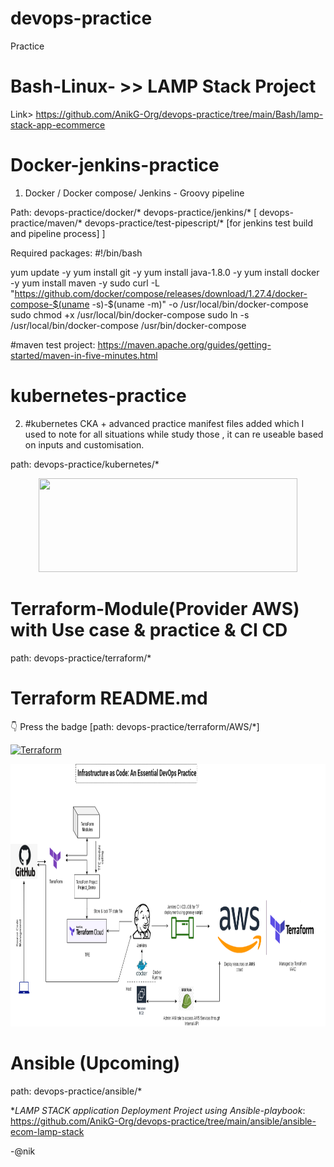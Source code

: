 # devops-practice
Practice

# Bash-Linux- >> LAMP Stack Project

Link> https://github.com/AnikG-Org/devops-practice/tree/main/Bash/lamp-stack-app-ecommerce

# Docker-jenkins-practice

1. Docker / Docker compose/ Jenkins - Groovy pipeline

Path: devops-practice/docker/*   devops-practice/jenkins/*  [ devops-practice/maven/*  devops-practice/test-pipescript/* [for jenkins test build and pipeline process] ]

Required packages: 
#!/bin/bash

yum update -y
yum install git -y
yum install java-1.8.0 -y
yum install docker -y
yum install maven -y
sudo curl -L "https://github.com/docker/compose/releases/download/1.27.4/docker-compose-$(uname -s)-$(uname -m)" -o /usr/local/bin/docker-compose
sudo chmod +x /usr/local/bin/docker-compose
sudo ln -s /usr/local/bin/docker-compose /usr/bin/docker-compose


#maven test project: https://maven.apache.org/guides/getting-started/maven-in-five-minutes.html



# kubernetes-practice
2. #kubernetes CKA + advanced  practice manifest files added which I used to note for all situations while study those , it can re useable based on inputs and customisation.

path: devops-practice/kubernetes/*

<p align="center">
  <img src="https://kubernetes.io/images/kubernetes-horizontal-color.png" width="414" height="150" />
</p>


# Terraform-Module(Provider AWS) with Use case & practice & CI CD

path: devops-practice/terraform/*

# Terraform README.md

 :point_down: Press the badge [path: devops-practice/terraform/AWS/*]
</p>

[![Terraform](https://img.shields.io/badge/README.MD%20IAAC%20with-Terraform-%235849a6.svg)](https://github.com/AnikG-Org/devops-practice/blob/main/terraform/AWS/README.md)


<p align="center">
  <img src="https://github.com/AnikG-Org/devops-practice/blob/main/terraform/AWS/Untitled%20Diagram.png" width="814" height="420" />
</p>



# Ansible (Upcoming)

path: devops-practice/ansible/*

**LAMP STACK application Deployment Project using *Ansible-playbook**: https://github.com/AnikG-Org/devops-practice/tree/main/ansible/ansible-ecom-lamp-stack

-@nik
